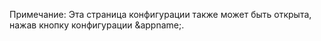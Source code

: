 Примечание: Эта страница конфигурации также может быть открыта, нажав кнопку конфигурации &appname;.